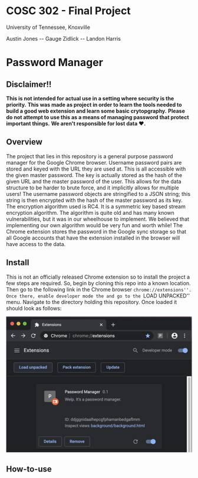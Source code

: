 COSC 302 - Final Project
========================
University of Tennessee, Knoxville

Austin Jones -- Gauge Zidlick -- Landon Harris

Password Manager
================

**Disclaimer!!**
-------
**This is not intended for actual use in a setting where security is the priority.**
**This was made as  project in order to learn the tools needed to build a good web extension and learn some basic crytopgraphy.**
**Please do not attempt to use this as a means of managing password that protect important things.**
**We aren't responsible for lost data ❤️.**

Overview
-----
The project that lies in this repository is a general purpose password manager for the Google Chrome browser.
Username password pairs are stored and keyed with the URL they are used at.
This is all accessible with the given master password.
The key is actually stored as the hash of the given URL and the master password of the user.
This allows for the data structure to be harder to brute force, and it implicitly allows for multiple users!
The username password objects are stringified to a JSON string; this string is then encrypted with the hash of the master password as its key.
The encryption algorithm used is RC4.
It is a symmetric key based stream encryption algorithm.
The algorithm is quite old and has many known vulnerabilities, but it was in our wheelhouse to implement.
We believed that implementing our own algorithm would be very fun and worth while!
The Chrome extension stores the password in the Google sync storage so that all Google accounts that have the extension installed in the browser will have access to the data.

Install
-----
This is not an officially released Chrome extension so to install the project a few steps are required.
So, begin by cloning this repo into a known location.
Then go to the following link in the Chrome browser ``chrome://extensions''.
Once there, enable developer mode the and go to the ``LOAD UNPACKED'' menu.
Navigate to the directory holding this repository.
Once loaded it should look as follows:

![Successful Loading](example_picture.png)


How-to-use
-----
